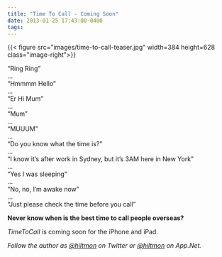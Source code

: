 ```yaml
---
title: "Time To Call - Coming Soon"
date: 2013-01-25 17:43:00-0400
tags: 
---
```


{{< figure src="images/time-to-call-teaser.jpg" width=384 height=628 class="image-right">}}

“Ring Ring”  
...  
“Hmmmm Hello”  
...  
“Er Hi Mum”  
...  
“Mum”  
...  
“MUUUM”  
...  
“Do you know what the time is?”  
...  
“I know it’s after work in Sydney, but it’s 3AM here in New York”  
...  
“Yes I was sleeping”  
...  
“No, no, I’m awake now”  
...  
“Just please check the time before you call”  

**Never know when is the best time to call people overseas?**

*TimeToCall* is coming soon for the iPhone and iPad.

*Follow the author as [@hiltmon](http://twitter.com/hiltmon) on Twitter or [@hiltmon](http://alpha.app.net/hiltmon) on App.Net.*